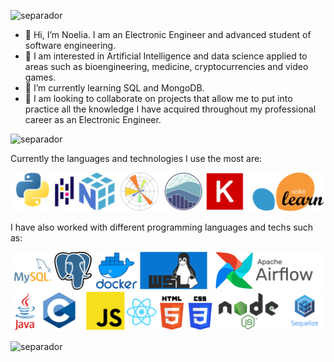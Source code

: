![separador](https://i.imgur.com/4gX5WFr.png)

- 👋 Hi, I’m Noelia. I am an Electronic Engineer and advanced student of software engineering.
- 👀 I am interested in Artificial Intelligence and data science applied to areas such as bioengineering, medicine, cryptocurrencies and video games.
- 🌱 I’m currently learning SQL and MongoDB.
- 💞️ I am looking to collaborate on projects that allow me to put into practice all the knowledge I have acquired throughout my professional career as an Electronic Engineer.

![separador](https://i.imgur.com/4gX5WFr.png)

Currently the languages and technologies I use the most are:

![tech-stack](./imgs/technologies_white.svg)

I have also worked with different programming languages and techs such as:

![tech-stack2](./imgs/technologies_pt3_white.svg)
![tech-stack3](./imgs/technologies_pt4_white.svg)

![separador](https://i.imgur.com/4gX5WFr.png)

<!---
PhDNoe/PhDNoe is a ✨ special ✨ repository because its `README.md` (this file) appears on your GitHub profile.
You can click the Preview link to take a look at your changes.
--->
